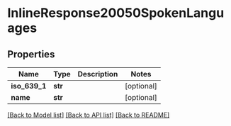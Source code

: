 # InlineResponse20050SpokenLanguages

## Properties
Name | Type | Description | Notes
------------ | ------------- | ------------- | -------------
**iso_639_1** | **str** |  | [optional] 
**name** | **str** |  | [optional] 

[[Back to Model list]](../README.md#documentation-for-models) [[Back to API list]](../README.md#documentation-for-api-endpoints) [[Back to README]](../README.md)

